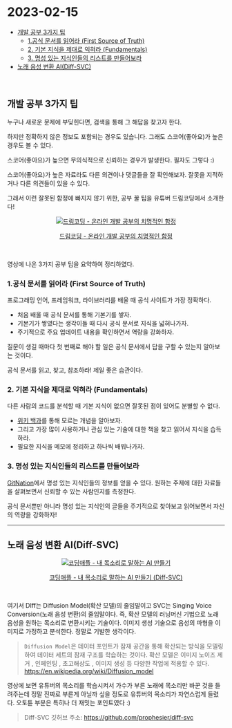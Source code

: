 # 2023-02-15

- [개발 공부 3가지 팁](#개발-공부-3가지-팁)
  - [1.공식 문서를 읽어라 (First Source of Truth)](#1공식-문서를-읽어라-first-source-of-truth)
  - [2. 기본 지식을 제대로 익혀라 (Fundamentals)](#2-기본-지식을-제대로-익혀라-fundamentals)
  - [3. 명성 있는 지식인들의 리스트를 만들어보라](#3-명성-있는-지식인들의-리스트를-만들어보라)
- [노래 음성 변환 AI(Diff-SVC)](#노래-음성-변환-aidiff-svc)

</br>

## 개발 공부 3가지 팁

누구나 새로운 문제에 부딪힌다면, 검색을 통해 그 해답을 찾고자 한다.

하지만 정확하지 않은 정보도 포함되는 경우도 있습니다. 그래도 스코어(좋아요)가 높은 경우도 볼 수 있다.

스코어(좋아요)가 높으면 무의식적으로 신뢰하는 경우가 발생한다. 필자도 그렇다 :)

스코어(좋아요)가 높은 자료라도 다른 의견이나 댓글들을 잘 확인해보자. 잘못을 지적하거나 다른 의견들이 있을 수 있다.

그래서 이런 잘못된 함정에 빠지지 않기 위한, 공부 꿀 팁을 유튜버 드림코딩에서 소개한다!

<div align="center">
  <a href="https://www.youtube.com/watch?v=d3PYoBwow9I" target="_blank">
    <img src="http://img.youtube.com/vi/d3PYoBwow9I/0.jpg" alt="드림코딩 - 온라인 개발 공부의 치명적인 함정" />
    <p>드림코딩 - 온라인 개발 공부의 치명적인 함정</p>
  </a>
</div>
</br>

영상에 나온 3가지 공부 팁을 요약하여 정리하였다.

### 1.공식 문서를 읽어라 (First Source of Truth)

프로그래밍 언어, 프레임워크, 라이브러리를 배울 때 공식 사이트가 가장 정확하다.

- 처음 배울 때 공식 문서를 통해 기본기를 쌓자.
- 기본기가 쌓였다는 생각이들 때 다시 공식 문서로 지식을 넓혀나가자.
- 주기적으로 주요 업데이트 내용을 확인하면서 역량을 강화하자.

질문이 생길 때마다 첫 번째로 해야 할 일은 공식 문서에서 답을 구할 수 있는지 알아보는 것이다.

공식 문서를 읽고, 찾고, 참조하라! 제일 좋은 습관이다.

### 2. 기본 지식을 제대로 익혀라 (Fundamentals)

다른 사람의 코드를 분석할 때 기본 지식이 없으면 잘못된 점이 있어도 분별할 수 없다.

- [위키 백과](https://ko.wikipedia.org/wiki/%EC%9C%84%ED%82%A4%EB%B0%B1%EA%B3%BC:%EB%8C%80%EB%AC%B8)를 통해 모르는 개념을 알아보자.
- 그리고 가장 많이 사용하거나 관심 있는 기술에 대한 책을 찾고 읽어서 지식을 습득하라.
- 필요한 지식을 메모에 정리하고 하나씩 배워나가자.

### 3. 명성 있는 지식인들의 리스트를 만들어보라

[GitNation](https://portal.gitnation.org/)에서 명성 있는 지식인들의 정보를 얻을 수 있다. 원하는 주제에 대한 자료들을 살펴보면서 신뢰할 수 있는 사람인지를 측정한다.

공식 문서뿐만 아니라 명성 있는 지식인의 글들을 주기적으로 찾아보고 읽어보면서 자신의 역량을 강화하자!

---

## 노래 음성 변환 AI(Diff-SVC)

<div align="center">
  <a href="https://www.youtube.com/watch?v=JMCxsc-kJ24" target="_blank">
    <img src="http://img.youtube.com/vi/JMCxsc-kJ24/0.jpg" alt="코딩애플 - 내 목소리로 말하는 AI 만들기" />
    <p>코딩애플 - 내 목소리로 말하는 AI 만들기 (Diff-SVC)</p>
  </a>
</div>
</br>

여기서 DIff는 Diffusion Model(확산 모델)의 줄임말이고 SVC는 Singing Voice Conversion(노래 음성 변환)의 줄임말이다. 즉, 확산 모델의 러닝머신 기법으로 노래 음성을 원하는 목소리로 변환시키는 기술이다. 이미지 생성 기술으로 음성의 파형을 이미지로 가정하고 분석한다. 정말로 기발한 생각이다.

> `Diffusion Model`은 데이터 포인트가 잠재 공간을 통해 확산되는 방식을 모델링하여 데이터 세트의 잠재 구조를 학습하는 것이다. 확산 모델은 이미지 노이즈 제거 , 인페인팅 , 초고해상도 , 이미지 생성 등 다양한 작업에 적용할 수 있다.
> <https://en.wikipedia.org/wiki/Diffusion_model>

영상에 보면 유튜버의 목소리를 학습시켜서 가수가 부른 노래에 목소리만 바꾼 것을 들려주는데 정말 진짜로 부른게 아닐까 싶을 정도로 유튜버의 목소리가 자연스럽게 들렸다. 오토튠 부분은 특히나 더 재밋는 포인트였다 :)

> Diff-SVC 깃허브 주소: <https://github.com/prophesier/diff-svc>
